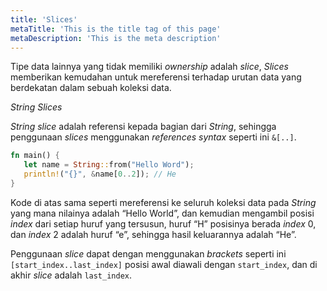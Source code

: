 ```yaml
---
title: 'Slices'
metaTitle: 'This is the title tag of this page'
metaDescription: 'This is the meta description'
---
```


Tipe data lainnya yang tidak memiliki _ownership_ adalah _slice_, _Slices_ memberikan kemudahan untuk mereferensi terhadap urutan data yang berdekatan dalam sebuah koleksi data.  

_String Slices_

_String slice_ adalah referensi kepada bagian dari _String_, sehingga penggunaan _slices_ menggunakan _references syntax_ seperti ini `&[..]`.

```rust
fn main() {
   let name = String::from("Hello Word");
   println!("{}", &name[0..2]); // He
}
```

Kode di atas sama seperti mereferensi ke seluruh koleksi data pada _String_ yang mana nilainya adalah “Hello World”, dan kemudian mengambil posisi _index_ dari setiap huruf yang tersusun, huruf “H” posisinya berada _index_ 0, dan _index_ 2 adalah huruf “e”, sehingga hasil keluarannya adalah “He”.

Penggunaan _slice_ dapat dengan menggunakan _brackets_ seperti ini `[start_index..last_index]` posisi awal diawali dengan `start_index`, dan di akhir _slice_ adalah `last_index`.
